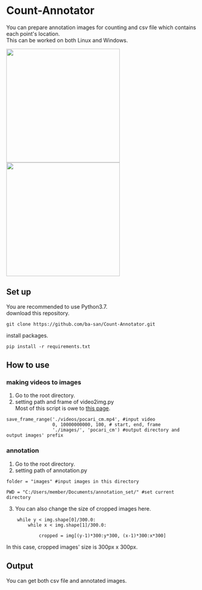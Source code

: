 # Count-Annotator

You can prepare annotation images for counting and csv file which contains each point's location.  
This can be worked on both Linux and Windows.  

<img src="https://user-images.githubusercontent.com/44015510/55922933-524cbf80-5c3e-11e9-9c02-d4d5d7196183.png" width="300"><img src="https://user-images.githubusercontent.com/44015510/55923063-dc952380-5c3e-11e9-8c8b-8e0b6913d3a5.png" width="300">

## Set up
You are recommended to use Python3.7.  
download this repository.  
``` 
git clone https://github.com/ba-san/Count-Annotator.git  
``` 
install packages.  
``` 
pip install -r requirements.txt    
``` 

## How to use
### making videos to images
1. Go to the root directory.  
2. setting path and frame of video2img.py  
Most of this script is owe to [this page](https://note.nkmk.me/python-opencv-video-to-still-image/).  
``` 
save_frame_range('./videos/pocari_cm.mp4', #input video
                 0, 10000000000, 100, # start, end, frame
                 './images/', 'pocari_cm') #output directory and output images' prefix
``` 

### annotation
1. Go to the root directory.  
2. setting path of annotation.py
``` 
folder = "images" #input images in this directory

PWD = "C:/Users/member/Documents/annotation_set/" #set current directory
``` 
3. You can also change the size of cropped images here.  
``` 
	while y < img.shape[0]/300.0:
		while x < img.shape[1]/300.0:
							
			cropped = img[(y-1)*300:y*300, (x-1)*300:x*300]
``` 
In this case, cropped images' size is 300px x 300px.  

## Output
You can get both csv file and annotated images.  
